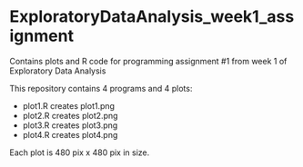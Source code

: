 # ExploratoryDataAnalysis_week1_assignment
Contains plots and R code for programming assignment #1 from week 1 of Exploratory Data Analysis

This repository contains 4 programs and 4 plots:
- plot1.R creates plot1.png
- plot2.R creates plot2.png
- plot3.R creates plot3.png
- plot4.R creates plot4.png

Each plot is 480 pix x 480 pix in size.
